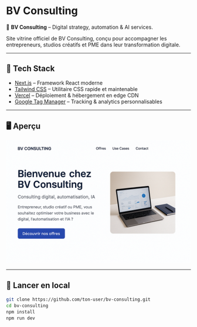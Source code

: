 # BV Consulting

🚀 **BV Consulting** – Digital strategy, automation & AI services.

Site vitrine officiel de BV Consulting, conçu pour accompagner les entrepreneurs, studios créatifs et PME dans leur transformation digitale.

---

## 🧱 Tech Stack

- [Next.js](https://nextjs.org/) – Framework React moderne
- [Tailwind CSS](https://tailwindcss.com/) – Utilitaire CSS rapide et maintenable
- [Vercel](https://vercel.com/) – Déploiement & hébergement en edge CDN
- [Google Tag Manager](https://tagmanager.google.com/) – Tracking & analytics personnalisables

---

## 🖥️ Aperçu

![BV Consulting – preview](./landing-preview.png)

---

## 🚀 Lancer en local

```bash
git clone https://github.com/ton-user/bv-consulting.git
cd bv-consulting
npm install
npm run dev
